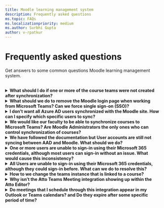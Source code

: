 ```yaml
---
title: Moodle learning management system
description: Frequently asked questions
ms.topic: FAQs
ms.localizationpriority: medium
ms.author: Surbhi Gupta
author: v-rpatkur
---
```


# Frequently asked questions

Get answers to some common questions Moodle learning management system.

<br>

<details>

<summary><b>What should I do if one or more of the course teams were not created after synchronization?</b></summary>

Each Moodle Course must have at least one **Teacher** and at least one **Student** in Moodle who can each be matched to a Microsoft 365 AAD UPN account. If the synchronization did not find a match for them, this will prevent the team from being created.

 Important: Every team course instance must have an Owner, and the synchronization **sets the Teacher as the Owner** (which also assumes the Teacher has a Microsoft Teams license). 

<br>

</details>

<details>

<summary><b>What should we do to remove  the Moodle login page when working from Microsoft Teams? Can we force single sign-on (SSO)?</b></summary>

You have multiple sign in options from that page. If you prefer that users sign-in exclusively using their Microsoft 365 credentials then you will need to enable the “Force redirect” configuration setting for the **auth_oidc plugin**. If this is enabled, the login index page will be skipped in favor of the Microsoft login page.

 Users wanting to manually sign in to the Moodle portal may do so using this special url: https://{moodle_url}.site/login/index.php?noredirect=1 

Path: https://{moodle_url}/admin/settings.php?section=authsettingoidc

<br>

</details>

<details>

<summary><b>I don’t want all Azure AD users synchronized with the Moodle site. How can I specify which specific users to sync?</b></summary>

I don’t want all Azure AD users synchronized with the Moodle site. How can I specify which specific users to sync?
You may specify which specific users will be synchronized in the configuration options of the **local_o365** plugin, using the **User Creation Restriction** field (path and screenshot in enabled state shown in the table left side below). The dropdown menu to the left of the filter value offers many options such as Country, Company Name, and Language (shown in the table right side below.) We do recommended creating a dynamic Microsoft 365 group whenever there is the need to filter by multiple profile properties (shown in the screenshot below).

Path: https://{moodle_url}/admin/settings.php?section=local_o365&s_local_o365_tabs=1
[Place holder for image]

<br>

</details>

<details>

<summary><b>We would like our faculty to be able to synchronize courses to Microsoft Teams? Are Moodle Administrators the only ones who can control synchronization of courses?</b></summary>

By default only Moodle Administrators can configure synchronization. However, if the “Allow configure course sync in course” is enabled (see path and screenshot in enabled state below), then the Team Owner can control if a course is synchronized to Teams or not (by default this is the course teacher). Please refer to the Microsoft 365 Block within the Moodle Course interface (shown in second screenshot below). Important: The block will only show the configuration option to individuals with the appropriate owner permissions.

Path: https://{moodle_url}/admin/settings.php?section=local_o365&s_local_o365_tabs=1
[Place holder for image]

<br>

</details>

<details>

<summary><b>We have followed the documentation but User accounts are still not syncing between AAD and Moodle. What should we do?</b></summary>

Please validate the following dependencies in the checklist shown below. In most cases, the issue will be resolved before needing a Delta Token Cleanup as a final troubleshooting step. Therefore, we recommend that you perform these actions in the order shown below: 

**Stable Version?**	Verify that your version of Moodle is listed as a 'stable' version by Moodle 
Reference: https://docs.moodle.org/dev/Releases#Version_support

**Permissions?**	Verify that the Azure application has the necessary permissions to run the sync.
Reference: https://docs.moodle.org/311/en/Microsoft_365#Permissions 

**Full Sync?**	Verify that **"Perform a full sync each run"** is enabled, and review the **Task Logs** for "Sync Users with Azure AD"
References:
Enable Full Sync: {moodle_url}\local_o365\task\usersync 
Check Task Logs: {moodleurl}/admin/tasklogs.php 

**Token Refresh?**	Clean the User Sync Delta Token in the local_o365 plugin
Reference: moodle_url}\local_o365\acp.php?mode=maintenance_cleandeltatoken

<br>

</details>

<details>

<summary><b>One or more users are unable to sign-in using their Microsoft 365 credentials, although most users can sign-in without an issue. What would cause this inconsistency?</b></summary>

Inconsistencies with Users being able to sign-in may be related to the User mapping operation during synchronization. Follow the following steps to resolve this problem:

**OpenID?** Validate that the Moodle User authentication type is OpenID 
**User Name?** Validate that the Moodle username matches the AAD username
**Token Issue?** Clean up token issues via {moodle_url}/auth/oidc/cleanupoidctokens.php and retry
**Permissions?** Validate that Users have permissions to access the Azure application  

<br>

</details>

<details>

<summary><b>All Users are unable to sign-in using their Microsoft 365 credentials, although they could sign-in before. What can we do to resolve this?</b></summary>

If Users who were able to sign-in start to report issues, please validate that the Application Client Secret has not expired. The error message will appear as shown in this screenshot: 
[Place holder for image]

This will also be obvious in the Azure Portal as shown in this screenshot:

[Place holder for image]

Consequently, if the Client Secret has expired, then you will need to generate a new Client Secret, and update the configuration found on this page: {moodle_url}/admin/settings.php?section=authsettingoidc. Users should be able to sign-in again after the Client Secret has been updated, but this may take up to 24 hours to reprovision

<br>

</details>

<details>


<summary><b>How to we change the teams instance that is linked to a course?</b></summary>

Administrators may change the teams instance associated with a course via the **Manage Teams Connections** page (path and screenshot shown below). Click on the **Connect** link on the page next to the course you wish to change, and then select a teams instance. Note: This is especially helpful if you have archived a team by mistake (using Course Reset) and want to link it back to the previous team.

Path: https://{moodle_URL}/local/o365/acp.php?mode=teamconnections


![Place holder for image](~/assets/images/partner-center-verification-status.png)

<br>

</details>

<details>

<summary><b>Why isn’t the Atto Teams Meeting integration showing up within the Atto Editor?</b></summary>

This may be due to the icon reference being missing in the **Toolbar config**. After installing the plugin, please update the **Toolbar config** line to include **teamsmeeting** which will display the Teams icon within the Atto editor. 

*Toolbar icon shown here after Toolbar config adjustment:*
[Place holder for image]

Path: https://{moodle_URL}//admin/settings.php?section=editorsettingsatto

Notice that we have added teamsmeeting to the right of the links icons:

[Place holder for image]

For general information regarding editing the Atto toolbar please see: 
Atto editor - MoodleDocs
Icon Mapping

br>

</details>

<details>

<summary><b>Do meetings that I schedule through this integration appear in my Outlook or Teams calendars? and Do they expire after some specific period of time?</b></summary>

Meetings scheduled through the app do not appear in the scheduler’s Outlook or Teams calendar as they behave similar to Channel Meetings. All the members in the course channel can attend directly from the embedded channel link, but they will not see the meeting on their calendar. Learn more here.

However, you may open the invite and manually add participant names to the Required or Optional lines of the meeting invitation, which will in turn display the remote meeting on their calendars. 

Meetings scheduled through the application will follow the standard timelines based on the date(s) you enter when the meeting is created. Please see https://docs.microsoft.com/en-us/microsoftteams/limits-specifications-teams 



